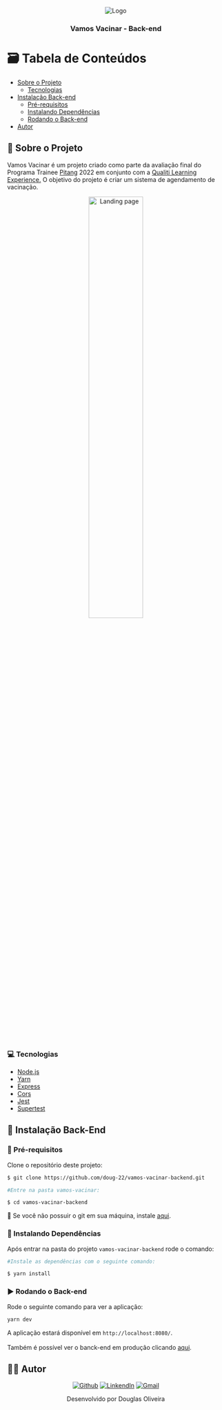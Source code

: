 <p align="center">
  <img src="https://doug-22.github.io/assets/assets/projetos/Logo.png" alt="Logo">
  <h3 align="center">Vamos Vacinar - Back-end</h3>
</p>

<!-- TABLE OF CONTENTS -->
# :card_file_box: Tabela de Conteúdos

* [Sobre o Projeto](#book-sobre-o-projeto)
  * [Tecnologias](#computer-tecnologias)
* [Instalação Back-end](#lipstick-instalação-back-end)
  * [Pré-requisitos](#construction-pré-requisitos)
  * [Instalando Dependências](#construction-instalando-dependências)
  * [Rodando o Back-end](#arrow_forward-rodando-o-back-end)
* [Autor](#man_technologist-autor)

## :book: Sobre o Projeto

Vamos Vacinar é um projeto criado como parte da avaliação final do Programa Trainee [Pitang](https://www.pitang.com/) 2022 em conjunto com a [Qualiti Learning Experience.](https://qualiti.app.toolzz.com.br/qualiti) O objetivo do projeto é criar um sistema de agendamento de vacinação.

<p align="center">
  <img src="https://doug-22.github.io/assets/assets/projetos/vamos-vacinar.png" width="50%" alt="Landing page" /> 
</p>

### :computer: Tecnologias

* [Node.js](https://nodejs.org/en/)
* [Yarn](https://yarnpkg.com)
* [Express](https://expressjs.com/pt-br/)
* [Cors](https://www.npmjs.com/package/cors)
* [Jest](https://jestjs.io/pt-BR/)
* [Supertest](https://www.npmjs.com/package/supertest)

## :lipstick: Instalação Back-End

### :construction: Pré-requisitos

Clone o repositório deste projeto:

```bash
$ git clone https://github.com/doug-22/vamos-vacinar-backend.git

#Entre na pasta vamos-vacinar:

$ cd vamos-vacinar-backend
```
🚨 Se você não possuir o git em sua máquina, instale [aqui](https://git-scm.com/downloads).

### :construction: Instalando Dependências

Após entrar na pasta do projeto `vamos-vacinar-backend` rode o comando:

```bash
#Instale as dependências com o seguinte comando:

$ yarn install
```

### :arrow_forward: Rodando o Back-end

Rode o seguinte comando para ver a aplicação:

```bash
yarn dev
```
A aplicação estará disponível em `http://localhost:8080/`.
<br/>
<br/>
Também é possível ver o banck-end em produção clicando [aqui](https://vamos-vacinar-backend.herokuapp.com/).

## ‍:man_technologist: Autor

<p align="center">
  <a href="https://github.com/doug-22"><img src="https://img.shields.io/badge/-Github-000?style=flat-square&logo=Github&logoColor=white&link=https://github.com/doug-22" alt="Github" /></a>
  <a href="https://www.linkedin.com/in/douglas-oliveira-dev/"><img src="https://img.shields.io/badge/-LinkedIn-blue?style=flat-square&logo=Linkedin&logoColor=white&link=https://www.linkedin.com/in/douglas-oliveira-dev/" alt="LinkendIn" /></a>
  <a href="mailto:douglas.aguiar410@gmail.com"><img src="https://img.shields.io/badge/-Gmail-c14438?style=flat-square&logo=Gmail&logoColor=white&link=mailto:douglas.aguiar410@gmail" alt="Gmail" /></a>
</p>

<p align="center">Desenvolvido por Douglas Oliveira</p>